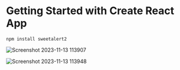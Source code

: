 # Getting Started with Create React App

```
npm install sweetalert2
```


![Screenshot 2023-11-13 113907](https://github.com/HannaFleming/sweetAlert-react/assets/124400864/f23e157f-da2d-4a13-a381-5794eb8b7a7b)


![Screenshot 2023-11-13 113948](https://github.com/HannaFleming/sweetAlert-react/assets/124400864/9ace0197-6cc1-4fee-8200-1f4380396cea)
